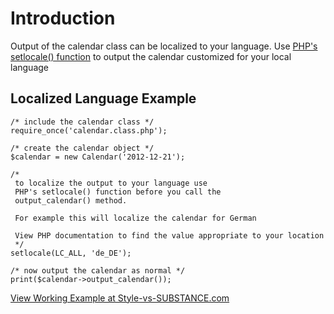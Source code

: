 # Introduction #

Output of the calendar class can be localized to your language. Use [PHP's setlocale() function](http://www.php.net/setlocale) to output the calendar customized for your local language


## Localized Language Example ##

```
/* include the calendar class */
require_once('calendar.class.php');

/* create the calendar object */
$calendar = new Calendar('2012-12-21');

/*
 to localize the output to your language use 
 PHP's setlocale() function before you call the 
 output_calendar() method. 

 For example this will localize the calendar for German

 View PHP documentation to find the value appropriate to your location
 */
setlocale(LC_ALL, 'de_DE');

/* now output the calendar as normal */
print($calendar->output_calendar());

```


[View Working Example at Style-vs-SUBSTANCE.com](http://style-vs-substance.com/projects/calendar/examples/example_6.php)